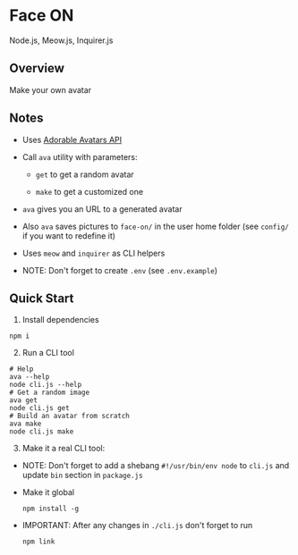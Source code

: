 # Face ON

Node.js, Meow.js, Inquirer.js

## Overview

Make your own avatar

## Notes

- Uses [Adorable Avatars API](http://avatars.adorable.io/)

- Call `ava` utility with parameters:

  - `get` to get a random avatar

  - `make` to get a customized one

- `ava` gives you an URL to a generated avatar

- Also `ava` saves pictures to `face-on/` in the user home folder (see `config/` if you want to redefine it)

- Uses `meow` and `inquirer` as CLI helpers

- NOTE: Don't forget to create `.env` (see `.env.example`)


## Quick Start

1. Install dependencies

  ```
  npm i
  ```

2. Run a CLI tool

  ```
  # Help
  ava --help
  node cli.js --help
  # Get a random image
  ava get
  node cli.js get
  # Build an avatar from scratch
  ava make
  node cli.js make
  ```

3. Make it a real CLI tool:

  - NOTE: Don't forget to add a shebang `#!/usr/bin/env node` to `cli.js` and update `bin` section in `package.js`

  - Make it global

    ```
    npm install -g
    ```

  - IMPORTANT: After any changes in `./cli.js` don't forget to run

    ```
    npm link
    ```
